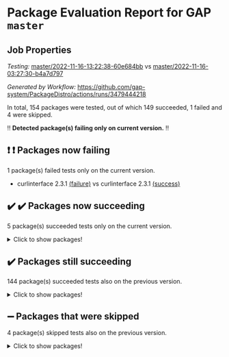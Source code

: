# Package Evaluation Report for GAP `master`

## Job Properties

*Testing:* [master/2022-11-16-13:22:38-60e684bb](https://github.com/gap-system/PackageDistro/blob/data/reports/master/2022-11-16-13:22:38-60e684bb) vs [master/2022-11-16-03:27:30-b4a7d797](https://github.com/gap-system/PackageDistro/blob/data/reports/master/2022-11-16-03:27:30-b4a7d797)

*Generated by Workflow:* https://github.com/gap-system/PackageDistro/actions/runs/3479444218

In total, 154 packages were tested, out of which 149 succeeded, 1 failed and 4 were skipped.

:bangbang: **Detected package(s) failing only on current version.** :bangbang:

## :exclamation: :exclamation: Packages now failing

1 package(s) failed tests only on the current version.
- curlinterface 2.3.1 [(failure)](https://github.com/gap-system/PackageDistro/actions/runs/3479444218/jobs/5818228169) vs curlinterface 2.3.1 [(success)](https://github.com/gap-system/PackageDistro/actions/runs/3475885096/jobs/5810798844)

## :heavy_check_mark: :heavy_check_mark: Packages now succeeding

5 package(s) succeeded tests only on the current version.
<details><summary>Click to show packages!</summary>

- aclib 1.3.2 [(success)](https://github.com/gap-system/PackageDistro/actions/runs/3479444218/jobs/5818224368) vs aclib 1.3.2 [(failure)](https://github.com/gap-system/PackageDistro/actions/runs/3475885096/jobs/5810797307)
- autodoc 2022.10.20 [(success)](https://github.com/gap-system/PackageDistro/actions/runs/3479444218/jobs/5818225112) vs autodoc 2022.10.20 [(failure)](https://github.com/gap-system/PackageDistro/actions/runs/3475885096/jobs/5810797619)
- difsets 2.3.1 [(success)](https://github.com/gap-system/PackageDistro/actions/runs/3479444218/jobs/5818228850) vs difsets 2.3.1 [(failure)](https://github.com/gap-system/PackageDistro/actions/runs/3475885096/jobs/5810799189)
- openmath 11.5.1 [(success)](https://github.com/gap-system/PackageDistro/actions/runs/3479444218/jobs/5818238832) vs openmath 11.5.1 [(failure)](https://github.com/gap-system/PackageDistro/actions/runs/3475885096/jobs/5810804685)
- standardff 0.9.4 [(success)](https://github.com/gap-system/PackageDistro/actions/runs/3479444218/jobs/5818242752) vs standardff 0.9.4 [(failure)](https://github.com/gap-system/PackageDistro/actions/runs/3475885096/jobs/5810806462)
</details>

## :heavy_check_mark: Packages still succeeding

144 package(s) succeeded tests also on the previous version.
<details><summary>Click to show packages!</summary>

- 4ti2interface 2022.09-01 [(success)](https://github.com/gap-system/PackageDistro/actions/runs/3479444218/jobs/5818224002)
- ace 5.6.1 [(success)](https://github.com/gap-system/PackageDistro/actions/runs/3479444218/jobs/5818224201)
- agt 0.3 [(success)](https://github.com/gap-system/PackageDistro/actions/runs/3479444218/jobs/5818224550)
- alnuth 3.2.1 [(success)](https://github.com/gap-system/PackageDistro/actions/runs/3479444218/jobs/5818224708)
- anupq 3.2.6 [(success)](https://github.com/gap-system/PackageDistro/actions/runs/3479444218/jobs/5818224848)
- atlasrep 2.1.6 [(success)](https://github.com/gap-system/PackageDistro/actions/runs/3479444218/jobs/5818224974)
- automata 1.15 [(success)](https://github.com/gap-system/PackageDistro/actions/runs/3479444218/jobs/5818225264)
- automgrp 1.3.2 [(success)](https://github.com/gap-system/PackageDistro/actions/runs/3479444218/jobs/5818225461)
- autpgrp 1.11 [(success)](https://github.com/gap-system/PackageDistro/actions/runs/3479444218/jobs/5818225642)
- cap 2022.11-14 [(success)](https://github.com/gap-system/PackageDistro/actions/runs/3479444218/jobs/5818225832)
- caratinterface 2.3.4 [(success)](https://github.com/gap-system/PackageDistro/actions/runs/3479444218/jobs/5818225992)
- cddinterface 2022.11.01 [(success)](https://github.com/gap-system/PackageDistro/actions/runs/3479444218/jobs/5818226156)
- circle 1.6.5 [(success)](https://github.com/gap-system/PackageDistro/actions/runs/3479444218/jobs/5818226374)
- classicpres 1.22 [(success)](https://github.com/gap-system/PackageDistro/actions/runs/3479444218/jobs/5818226534)
- cohomolo 1.6.10 [(success)](https://github.com/gap-system/PackageDistro/actions/runs/3479444218/jobs/5818226671)
- congruence 1.2.4 [(success)](https://github.com/gap-system/PackageDistro/actions/runs/3479444218/jobs/5818226800)
- corelg 1.56 [(success)](https://github.com/gap-system/PackageDistro/actions/runs/3479444218/jobs/5818226979)
- crime 1.6 [(success)](https://github.com/gap-system/PackageDistro/actions/runs/3479444218/jobs/5818227112)
- crisp 1.4.5 [(success)](https://github.com/gap-system/PackageDistro/actions/runs/3479444218/jobs/5818227267)
- crypting 0.10.4 [(success)](https://github.com/gap-system/PackageDistro/actions/runs/3479444218/jobs/5818227416)
- cryst 4.1.25 [(success)](https://github.com/gap-system/PackageDistro/actions/runs/3479444218/jobs/5818227568)
- crystcat 1.1.10 [(success)](https://github.com/gap-system/PackageDistro/actions/runs/3479444218/jobs/5818227767)
- ctbllib 1.3.4 [(success)](https://github.com/gap-system/PackageDistro/actions/runs/3479444218/jobs/5818227932)
- cubefree 1.19 [(success)](https://github.com/gap-system/PackageDistro/actions/runs/3479444218/jobs/5818228052)
- cvec 2.7.6 [(success)](https://github.com/gap-system/PackageDistro/actions/runs/3479444218/jobs/5818228301)
- datastructures 0.3.0 [(success)](https://github.com/gap-system/PackageDistro/actions/runs/3479444218/jobs/5818228414)
- deepthought 1.0.6 [(success)](https://github.com/gap-system/PackageDistro/actions/runs/3479444218/jobs/5818228549)
- design 1.7 [(success)](https://github.com/gap-system/PackageDistro/actions/runs/3479444218/jobs/5818228713)
- digraphs 1.6.0 [(success)](https://github.com/gap-system/PackageDistro/actions/runs/3479444218/jobs/5818229006)
- edim 1.3.6 [(success)](https://github.com/gap-system/PackageDistro/actions/runs/3479444218/jobs/5818229136)
- example 4.3.2 [(success)](https://github.com/gap-system/PackageDistro/actions/runs/3479444218/jobs/5818229286)
- examplesforhomalg 2022.10-01 [(success)](https://github.com/gap-system/PackageDistro/actions/runs/3479444218/jobs/5818229421)
- factint 1.6.3 [(success)](https://github.com/gap-system/PackageDistro/actions/runs/3479444218/jobs/5818229573)
- ferret 1.0.9 [(success)](https://github.com/gap-system/PackageDistro/actions/runs/3479444218/jobs/5818229717)
- fga 1.4.0 [(success)](https://github.com/gap-system/PackageDistro/actions/runs/3479444218/jobs/5818229837)
- fining 1.5.1 [(success)](https://github.com/gap-system/PackageDistro/actions/runs/3479444218/jobs/5818229927)
- float 1.0.3 [(success)](https://github.com/gap-system/PackageDistro/actions/runs/3479444218/jobs/5818230044)
- format 1.4.3 [(success)](https://github.com/gap-system/PackageDistro/actions/runs/3479444218/jobs/5818230154)
- forms 1.2.9 [(success)](https://github.com/gap-system/PackageDistro/actions/runs/3479444218/jobs/5818230284)
- fplsa 1.2.5 [(success)](https://github.com/gap-system/PackageDistro/actions/runs/3479444218/jobs/5818230415)
- fr 2.4.11 [(success)](https://github.com/gap-system/PackageDistro/actions/runs/3479444218/jobs/5818230527)
- francy 1.2.5 [(success)](https://github.com/gap-system/PackageDistro/actions/runs/3479444218/jobs/5818230653)
- fwtree 1.3 [(success)](https://github.com/gap-system/PackageDistro/actions/runs/3479444218/jobs/5818230768)
- gapdoc 1.6.6 [(success)](https://github.com/gap-system/PackageDistro/actions/runs/3479444218/jobs/5818230897)
- gauss 2022.11-01 [(success)](https://github.com/gap-system/PackageDistro/actions/runs/3479444218/jobs/5818231074)
- gaussforhomalg 2022.08-03 [(success)](https://github.com/gap-system/PackageDistro/actions/runs/3479444218/jobs/5818231192)
- gbnp 1.0.5 [(success)](https://github.com/gap-system/PackageDistro/actions/runs/3479444218/jobs/5818231322)
- generalizedmorphismsforcap 2022.11-01 [(success)](https://github.com/gap-system/PackageDistro/actions/runs/3479444218/jobs/5818231495)
- genss 1.6.8 [(success)](https://github.com/gap-system/PackageDistro/actions/runs/3479444218/jobs/5818231607)
- gradedmodules 2022.09-02 [(success)](https://github.com/gap-system/PackageDistro/actions/runs/3479444218/jobs/5818231721)
- gradedringforhomalg 2022.10-01 [(success)](https://github.com/gap-system/PackageDistro/actions/runs/3479444218/jobs/5818231815)
- grape 4.8.5 [(success)](https://github.com/gap-system/PackageDistro/actions/runs/3479444218/jobs/5818231911)
- groupoids 1.71 [(success)](https://github.com/gap-system/PackageDistro/actions/runs/3479444218/jobs/5818232021)
- grpconst 2.6.3 [(success)](https://github.com/gap-system/PackageDistro/actions/runs/3479444218/jobs/5818232106)
- guarana 0.96.3 [(success)](https://github.com/gap-system/PackageDistro/actions/runs/3479444218/jobs/5818232215)
- guava 3.17 [(success)](https://github.com/gap-system/PackageDistro/actions/runs/3479444218/jobs/5818232336)
- hap 1.47 [(success)](https://github.com/gap-system/PackageDistro/actions/runs/3479444218/jobs/5818232451)
- hapcryst 0.1.15 [(success)](https://github.com/gap-system/PackageDistro/actions/runs/3479444218/jobs/5818232552)
- hecke 1.5.3 [(success)](https://github.com/gap-system/PackageDistro/actions/runs/3479444218/jobs/5818232673)
- help 3.5 [(success)](https://github.com/gap-system/PackageDistro/actions/runs/3479444218/jobs/5818232774)
- homalg 2022.08-04 [(success)](https://github.com/gap-system/PackageDistro/actions/runs/3479444218/jobs/5818232869)
- homalgtocas 2022.11-02 [(success)](https://github.com/gap-system/PackageDistro/actions/runs/3479444218/jobs/5818232986)
- idrel 2.44 [(success)](https://github.com/gap-system/PackageDistro/actions/runs/3479444218/jobs/5818233116)
- images 1.3.1 [(success)](https://github.com/gap-system/PackageDistro/actions/runs/3479444218/jobs/5818233259)
- intpic 0.3.0 [(success)](https://github.com/gap-system/PackageDistro/actions/runs/3479444218/jobs/5818233381)
- io 4.8.0 [(success)](https://github.com/gap-system/PackageDistro/actions/runs/3479444218/jobs/5818233489)
- io_forhomalg 2022.11-01 [(success)](https://github.com/gap-system/PackageDistro/actions/runs/3479444218/jobs/5818233623)
- irredsol 1.4.4 [(success)](https://github.com/gap-system/PackageDistro/actions/runs/3479444218/jobs/5818233801)
- json 2.1.1 [(success)](https://github.com/gap-system/PackageDistro/actions/runs/3479444218/jobs/5818233996)
- jupyterkernel 1.4.1 [(success)](https://github.com/gap-system/PackageDistro/actions/runs/3479444218/jobs/5818234193)
- jupyterviz 1.5.6 [(success)](https://github.com/gap-system/PackageDistro/actions/runs/3479444218/jobs/5818234365)
- kan 1.34 [(success)](https://github.com/gap-system/PackageDistro/actions/runs/3479444218/jobs/5818234571)
- kbmag 1.5.10 [(success)](https://github.com/gap-system/PackageDistro/actions/runs/3479444218/jobs/5818234766)
- laguna 3.9.5 [(success)](https://github.com/gap-system/PackageDistro/actions/runs/3479444218/jobs/5818234950)
- liealgdb 2.2.1 [(success)](https://github.com/gap-system/PackageDistro/actions/runs/3479444218/jobs/5818235124)
- liepring 2.8 [(success)](https://github.com/gap-system/PackageDistro/actions/runs/3479444218/jobs/5818235330)
- liering 2.4.2 [(success)](https://github.com/gap-system/PackageDistro/actions/runs/3479444218/jobs/5818235505)
- linearalgebraforcap 2022.11-07 [(success)](https://github.com/gap-system/PackageDistro/actions/runs/3479444218/jobs/5818235630)
- localizeringforhomalg 2022.09-01 [(success)](https://github.com/gap-system/PackageDistro/actions/runs/3479444218/jobs/5818235820)
- loops 3.4.2 [(success)](https://github.com/gap-system/PackageDistro/actions/runs/3479444218/jobs/5818236006)
- lpres 1.0.3 [(success)](https://github.com/gap-system/PackageDistro/actions/runs/3479444218/jobs/5818236220)
- majoranaalgebras 1.5 [(success)](https://github.com/gap-system/PackageDistro/actions/runs/3479444218/jobs/5818236444)
- mapclass 1.4.6 [(success)](https://github.com/gap-system/PackageDistro/actions/runs/3479444218/jobs/5818236675)
- matgrp 0.70 [(success)](https://github.com/gap-system/PackageDistro/actions/runs/3479444218/jobs/5818236854)
- matricesforhomalg 2022.11-02 [(success)](https://github.com/gap-system/PackageDistro/actions/runs/3479444218/jobs/5818237018)
- modisom 2.5.3 [(success)](https://github.com/gap-system/PackageDistro/actions/runs/3479444218/jobs/5818237172)
- modulepresentationsforcap 2022.11-02 [(success)](https://github.com/gap-system/PackageDistro/actions/runs/3479444218/jobs/5818237385)
- modules 2022.09-01 [(success)](https://github.com/gap-system/PackageDistro/actions/runs/3479444218/jobs/5818237588)
- monoidalcategories 2022.11-02 [(success)](https://github.com/gap-system/PackageDistro/actions/runs/3479444218/jobs/5818237775)
- nconvex 2022.09-01 [(success)](https://github.com/gap-system/PackageDistro/actions/runs/3479444218/jobs/5818237927)
- nilmat 1.4.2 [(success)](https://github.com/gap-system/PackageDistro/actions/runs/3479444218/jobs/5818238098)
- nock 1.5 [(success)](https://github.com/gap-system/PackageDistro/actions/runs/3479444218/jobs/5818238247)
- normalizinterface 1.3.5 [(success)](https://github.com/gap-system/PackageDistro/actions/runs/3479444218/jobs/5818238373)
- nq 2.5.9 [(success)](https://github.com/gap-system/PackageDistro/actions/runs/3479444218/jobs/5818238550)
- numericalsgps 1.3.1 [(success)](https://github.com/gap-system/PackageDistro/actions/runs/3479444218/jobs/5818238695)
- orb 4.9.0 [(success)](https://github.com/gap-system/PackageDistro/actions/runs/3479444218/jobs/5818238990)
- packagemanager 1.3.2 [(success)](https://github.com/gap-system/PackageDistro/actions/runs/3479444218/jobs/5818239096)
- patternclass 2.4.3 [(success)](https://github.com/gap-system/PackageDistro/actions/runs/3479444218/jobs/5818239213)
- permut 2.0.4 [(success)](https://github.com/gap-system/PackageDistro/actions/runs/3479444218/jobs/5818239331)
- polenta 1.3.10 [(success)](https://github.com/gap-system/PackageDistro/actions/runs/3479444218/jobs/5818239483)
- polymaking 0.8.6 [(success)](https://github.com/gap-system/PackageDistro/actions/runs/3479444218/jobs/5818239596)
- primgrp 3.4.2 [(success)](https://github.com/gap-system/PackageDistro/actions/runs/3479444218/jobs/5818239731)
- profiling 2.5.1 [(success)](https://github.com/gap-system/PackageDistro/actions/runs/3479444218/jobs/5818239855)
- qpa 1.34 [(success)](https://github.com/gap-system/PackageDistro/actions/runs/3479444218/jobs/5818239978)
- quagroup 1.8.3 [(success)](https://github.com/gap-system/PackageDistro/actions/runs/3479444218/jobs/5818240110)
- radiroot 2.9 [(success)](https://github.com/gap-system/PackageDistro/actions/runs/3479444218/jobs/5818240226)
- rcwa 4.7.0 [(success)](https://github.com/gap-system/PackageDistro/actions/runs/3479444218/jobs/5818240353)
- rds 1.8 [(success)](https://github.com/gap-system/PackageDistro/actions/runs/3479444218/jobs/5818240496)
- recog 1.4.2 [(success)](https://github.com/gap-system/PackageDistro/actions/runs/3479444218/jobs/5818240604)
- repndecomp 1.2.1 [(success)](https://github.com/gap-system/PackageDistro/actions/runs/3479444218/jobs/5818240725)
- repsn 3.1.0 [(success)](https://github.com/gap-system/PackageDistro/actions/runs/3479444218/jobs/5818240844)
- resclasses 4.7.3 [(success)](https://github.com/gap-system/PackageDistro/actions/runs/3479444218/jobs/5818240976)
- ringsforhomalg 2022.11-01 [(success)](https://github.com/gap-system/PackageDistro/actions/runs/3479444218/jobs/5818241124)
- sco 2022.09-01 [(success)](https://github.com/gap-system/PackageDistro/actions/runs/3479444218/jobs/5818241248)
- scscp 2.3.1 [(success)](https://github.com/gap-system/PackageDistro/actions/runs/3479444218/jobs/5818241369)
- semigroups 5.1.0 [(success)](https://github.com/gap-system/PackageDistro/actions/runs/3479444218/jobs/5818241476)
- sglppow 2.3 [(success)](https://github.com/gap-system/PackageDistro/actions/runs/3479444218/jobs/5818241589)
- sgpviz 0.999.5 [(success)](https://github.com/gap-system/PackageDistro/actions/runs/3479444218/jobs/5818241692)
- simpcomp 2.1.14 [(success)](https://github.com/gap-system/PackageDistro/actions/runs/3479444218/jobs/5818241823)
- singular 2022.09.23 [(success)](https://github.com/gap-system/PackageDistro/actions/runs/3479444218/jobs/5818241932)
- sla 1.5.3 [(success)](https://github.com/gap-system/PackageDistro/actions/runs/3479444218/jobs/5818242024)
- smallgrp 1.5.1 [(success)](https://github.com/gap-system/PackageDistro/actions/runs/3479444218/jobs/5818242109)
- smallsemi 0.6.13 [(success)](https://github.com/gap-system/PackageDistro/actions/runs/3479444218/jobs/5818242244)
- sonata 2.9.5 [(success)](https://github.com/gap-system/PackageDistro/actions/runs/3479444218/jobs/5818242343)
- sophus 1.27 [(success)](https://github.com/gap-system/PackageDistro/actions/runs/3479444218/jobs/5818242472)
- spinsym 1.5.2 [(success)](https://github.com/gap-system/PackageDistro/actions/runs/3479444218/jobs/5818242628)
- symbcompcc 1.3.2 [(success)](https://github.com/gap-system/PackageDistro/actions/runs/3479444218/jobs/5818242876)
- thelma 1.3 [(success)](https://github.com/gap-system/PackageDistro/actions/runs/3479444218/jobs/5818243004)
- tomlib 1.2.9 [(success)](https://github.com/gap-system/PackageDistro/actions/runs/3479444218/jobs/5818243143)
- toolsforhomalg 2022.10-01 [(success)](https://github.com/gap-system/PackageDistro/actions/runs/3479444218/jobs/5818243281)
- toric 1.9.5 [(success)](https://github.com/gap-system/PackageDistro/actions/runs/3479444218/jobs/5818243437)
- toricvarieties 2022.07.13 [(success)](https://github.com/gap-system/PackageDistro/actions/runs/3479444218/jobs/5818243723)
- transgrp 3.6.3 [(success)](https://github.com/gap-system/PackageDistro/actions/runs/3479444218/jobs/5818243868)
- ugaly 4.0.3 [(success)](https://github.com/gap-system/PackageDistro/actions/runs/3479444218/jobs/5818244000)
- unipot 1.5 [(success)](https://github.com/gap-system/PackageDistro/actions/runs/3479444218/jobs/5818244140)
- unitlib 4.1.0 [(success)](https://github.com/gap-system/PackageDistro/actions/runs/3479444218/jobs/5818244248)
- utils 0.77 [(success)](https://github.com/gap-system/PackageDistro/actions/runs/3479444218/jobs/5818244393)
- uuid 0.7 [(success)](https://github.com/gap-system/PackageDistro/actions/runs/3479444218/jobs/5818244521)
- walrus 0.9991 [(success)](https://github.com/gap-system/PackageDistro/actions/runs/3479444218/jobs/5818244651)
- wedderga 4.10.2 [(success)](https://github.com/gap-system/PackageDistro/actions/runs/3479444218/jobs/5818244766)
- xmod 2.88 [(success)](https://github.com/gap-system/PackageDistro/actions/runs/3479444218/jobs/5818244879)
- xmodalg 1.22 [(success)](https://github.com/gap-system/PackageDistro/actions/runs/3479444218/jobs/5818244981)
- yangbaxter 0.10.1 [(success)](https://github.com/gap-system/PackageDistro/actions/runs/3479444218/jobs/5818245102)
- zeromqinterface 0.14 [(success)](https://github.com/gap-system/PackageDistro/actions/runs/3479444218/jobs/5818245234)
</details>

## :heavy_minus_sign: Packages that were skipped

4 package(s) skipped tests also on the previous version.
<details><summary>Click to show packages!</summary>

- browse 1.8.18 [(skipped)](https://github.com/gap-system/PackageDistro/actions/runs/3479444218/jobs/5817998550)
- itc 1.5.1 [(skipped)](https://github.com/gap-system/PackageDistro/actions/runs/3479444218/jobs/5817998550)
- polycyclic 2.16 [(skipped)](https://github.com/gap-system/PackageDistro/actions/runs/3479444218/jobs/5817998550)
- xgap 4.31 [(skipped)](https://github.com/gap-system/PackageDistro/actions/runs/3479444218/jobs/5817998550)
</details>

